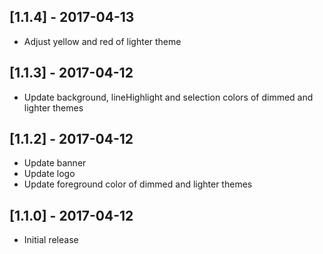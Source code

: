 ## [1.1.4] - 2017-04-13
- Adjust yellow and red of lighter theme

## [1.1.3] - 2017-04-12
- Update background, lineHighlight and selection colors of dimmed and lighter themes

## [1.1.2] - 2017-04-12
- Update banner
- Update logo
- Update foreground color of dimmed and lighter themes

## [1.1.0] - 2017-04-12
- Initial release
